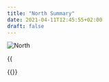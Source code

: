 ```yaml
---
title: "North Summary"
date: 2021-04-11T12:45:55+02:00
draft: false
---
```


![North](/images/northsummary/north.jpg?height=35pc)

{{<audio src="northsummary.en.mp3">}}

{{<readfile file="/articles/northsummary.en.md" markdown="true">}}




